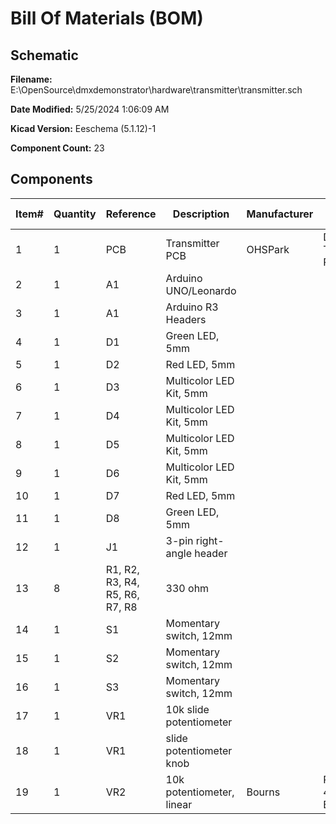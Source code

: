 
# Bill Of Materials (BOM)

## Schematic

**Filename:** E:\OpenSource\dmxdemonstrator\hardware\transmitter\transmitter.sch

**Date Modified:** 5/25/2024 1:06:09 AM

**Kicad Version:** Eeschema (5.1.12)-1

**Component Count:** 23

## Components

Item#|Quantity|Reference|Description|Manufacturer|Part Number|Datasheet|Notes
-----|--------|---------|-----------|------------|-----------|---------|-----
1|1|PCB|Transmitter PCB|OHSPark|DMX-TX1, Rev Rev 1.3||[Order](https://oshpark.com/shared_projects/BYd66lVx)|
2|1|A1|Arduino UNO/Leonardo||||
3|1|A1|Arduino R3 Headers||||
4|1|D1|Green LED, 5mm||||
5|1|D2|Red LED, 5mm||||
6|1|D3|Multicolor LED Kit, 5mm||||
7|1|D4|Multicolor LED Kit, 5mm||||
8|1|D5|Multicolor LED Kit, 5mm||||
9|1|D6|Multicolor LED Kit, 5mm||||
10|1|D7|Red LED, 5mm||||
11|1|D8|Green LED, 5mm||||
12|1|J1|3-pin right-angle header||||
13|8|R1, R2, R3, R4, R5, R6, R7, R8|330 ohm||||
14|1|S1|Momentary switch, 12mm||||
15|1|S2|Momentary switch, 12mm||||
16|1|S3|Momentary switch, 12mm||||
17|1|VR1|10k slide potentiometer||||
18|1|VR1|slide potentiometer knob||||
19|1|VR2|10k potentiometer, linear|Bourns|PTV09A-4020F-B103|[Data Sheet](https://www.bourns.com/docs/Product-Datasheets/PTV09.pdf)|
<!--BOMROW-->

